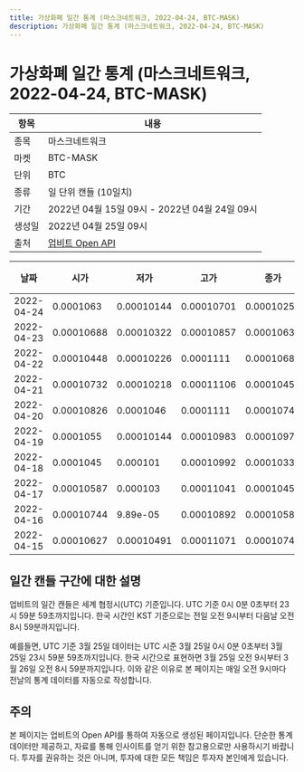 ```yaml
---
title: 가상화폐 일간 통계 (마스크네트워크, 2022-04-24, BTC-MASK)
description: 가상화폐 일간 통계 (마스크네트워크, 2022-04-24, BTC-MASK)
---
```



가상화폐 일간 통계 (마스크네트워크, 2022-04-24, BTC-MASK)
===

|항목|내용|
|--|--|
|종목|마스크네트워크|
|마켓|BTC-MASK|
|단위|BTC|
|종류|일 단위 캔들 (10일치)|
|기간|2022년 04월 15일 09시 - 2022년 04월 24일 09시|
|생성일|2022년 04월 25일 09시|
|출처|[업비트 Open API](https://docs.upbit.com)|


|날짜|시가|저가|고가|종가|비고|
|--|--|--|--|--|--|
|2022-04-24|0.0001063|0.00010144|0.00010701|0.0001025|    |
|2022-04-23|0.00010688|0.00010322|0.00010857|0.0001063|    |
|2022-04-22|0.00010448|0.00010226|0.0001111|0.00010689|    |
|2022-04-21|0.00010732|0.00010218|0.00011106|0.00010453|    |
|2022-04-20|0.00010826|0.0001046|0.0001111|0.00010741|    |
|2022-04-19|0.0001055|0.00010144|0.00010983|0.00010979|    |
|2022-04-18|0.0001045|0.000101|0.00010992|0.00010332|    |
|2022-04-17|0.00010587|0.000103|0.00011041|0.00010451|    |
|2022-04-16|0.00010744|9.89e-05|0.00010892|0.00010586|    |
|2022-04-15|0.00010627|0.00010491|0.00011071|0.00010744|    |


일간 캔들 구간에 대한 설명
---


업비트의 일간 캔들은 세계 협정시(UTC) 기준입니다. 
UTC 기준 0시 0분 0초부터 23시 59분 59초까지입니다. 
한국 시간인 KST 기준으로는 전일 오전 9시부터 다음날 오전 8시 59분까지입니다. 


예를들면, UTC 기준 3월 25일 데이터는 UTC 시준 3월 25일 0시 0분 0초부터 3월 25일 23시 59분 59초까지입니다. 
한국 시간으로 표현하면 3월 25일 오전 9시부터 3월 26일 오전 8시 59분까지입니다. 
이와 같은 이유로 본 페이지는 매일 오전 9시마다 전날의 통계 데이터를 자동으로 작성합니다. 


주의
---


본 페이지는 업비트의 Open API를 통하여 자동으로 생성된 페이지입니다. 
단순한 통계 데이터만 제공하고, 자료를 통해 인사이트를 얻기 위한 참고용으로만 사용하시기 바랍니다. 
투자를 권유하는 것은 아니며, 투자에 대한 모든 책임은 투자자 본인에게 있습니다. 
